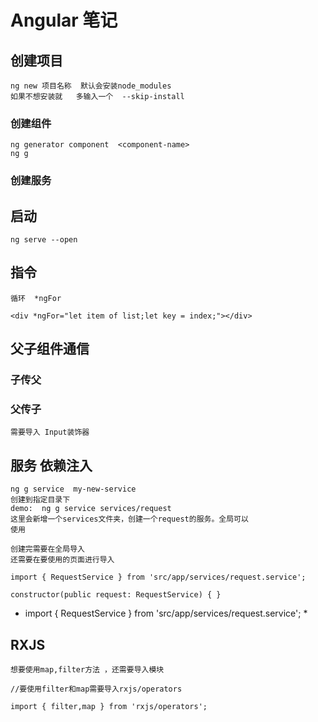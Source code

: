 <!--
 * @Author: your name
 * @Date: 2021-08-11 17:26:58
 * @LastEditTime: 2021-10-10 17:57:13
 * @LastEditors: Please set LastEditors
 * @Description: In User Settings Edit
 * @FilePath: /ngDemo/笔记.md
-->
# Angular 笔记

## 创建项目

    ng new 项目名称  默认会安装node_modules 
    如果不想安装就   多输入一个  --skip-install

### 创建组件
    ng generator component  <component-name>
    ng g 

### 创建服务
    

## 启动

    ng serve --open

## 指令

    循环  *ngFor

    <div *ngFor="let item of list;let key = index;"></div> 

## 父子组件通信

### 子传父

### 父传子
    
    需要导入 Input装饰器
 
## 服务  依赖注入

    ng g service  my-new-service
    创建到指定目录下
    demo:  ng g service services/request
    这里会新增一个services文件夹，创建一个request的服务。全局可以
    使用

    创建完需要在全局导入
    还需要在要使用的页面进行导入

    import { RequestService } from 'src/app/services/request.service'; 

    constructor(public request: RequestService) { }
    
  * import { RequestService } from 'src/app/services/request.service'; *

## RXJS

    想要使用map,filter方法 ，还需要导入模块

    //要使用filter和map需要导入rxjs/operators

    import { filter,map } from 'rxjs/operators';